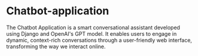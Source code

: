 # Chatbot-application
The Chatbot Application is a smart conversational assistant developed using Django and OpenAI's GPT model. It enables users to engage in dynamic, context-rich conversations through a user-friendly web interface, transforming the way we interact online.
